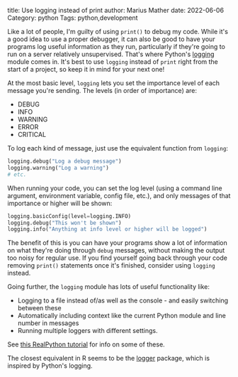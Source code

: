 title: Use logging instead of print
author: Marius Mather
date: 2022-06-06
Category: python
Tags: python,development

Like a lot of people, I'm guilty of using `print()` to debug
my code. While it's a good idea to use a proper debugger,
it can also be good to have your programs log useful
information as they run, particularly if they're going
to run on a server relatively unsupervised. That's where
Python's [logging](https://docs.python.org/3/library/logging.html)
module comes in. It's best to use `logging` instead
of `print` right from the start of a project, so keep
it in mind for your next one!

At the most basic level, `logging` lets you set the importance
level of each message you're sending. The levels (in order of importance) are:

- DEBUG
- INFO
- WARNING
- ERROR
- CRITICAL

To log each kind of message, just use the equivalent function from `logging`:

```python
logging.debug("Log a debug message")
logging.warning("Log a warning")
# etc.
```

When running your code, you can set the log level (using a command line
argument, environment variable, config file, etc.), and only messages
of that importance or higher will be shown:

```python
logging.basicConfig(level=logging.INFO)
logging.debug("This won't be shown")
logging.info("Anything at info level or higher will be logged")
```

The benefit of this is you can have your programs show a lot of information
on what they're doing through `debug` messages, without making
the output too noisy for regular use. If you find yourself going
back through your code removing `print()` statements once it's finished,
consider using `logging` instead.

Going further, the `logging` module has lots of useful functionality like:

- Logging to a file instead of/as well as the console - and easily switching
  between these
- Automatically including context like the current Python module and line number in messages
- Running multiple loggers with different settings.

See [this RealPython tutorial](https://realpython.com/python-logging/) for info
on some of these.

The closest equivalent in R seems to be the [logger](https://github.com/daroczig/logger/)
package, which is inspired by Python's logging.
